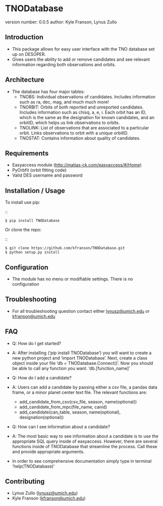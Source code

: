 TNODatabase
===========

version number: 0.0.5 author: Kyle Franson, Lynus Zullo

Introduction
------------

-  This package allows for easy user interface with the TNO database set
   up on DESOPER.
-  Gives users the ability to add or remove candidates and see relevant
   information regarding both observations and orbits.

Architecture
------------

-  The database has four major tables:
	-  TNOBS: Individual observations of candidates.  Includes information
   such as ra, dec, mag, and much much more!
	-  TNORBIT: Orbits of both reported and unreported candidates.  Includes
   information such as chisq, a, e, i.  Each orbit has an ID, which is
   the same as the designation for known candidates, and an orbitID,
   which helps us link observations to orbits.
	-  TNOLINK: List of observations that are associated to a particular
   orbit.  Links observations to orbit with a unique orbitID.
	-  TNOSTAT: Contains information about quality of candidates.

Requirements
------------

-  Easyaccess module (http://matias-ck.com/easyaccess/#/Home)
-  PyOrbfit (orbit fitting code)
-  Valid DES username and password

Installation / Usage
--------------------

To install use pip:

::

    $ pip install TNODatabase

Or clone the repo:

::

    $ git clone https://github.com/kfranson/TNODatabase.git
    $ python setup.py install

Configuration
-------------

-  The module has no menu or modifiable settings. There is no
   configuration

Troubleshooting
---------------

-  For all troubleshooting question contact either lynusz@umich.edu or
   kfranson@umich.edu

FAQ
---

-  Q: How do I get started?
-  A: After installing (‘pip install TNODatabase’) you will want to
   create a new python project and ‘import TNODatabase’. Next, create a
   class object inside your file ‘db = TNODatabase.Connect()’. Now you
   should be able to call any function you want. ‘db.[function\_name]’

-  Q: How do I add a candidate?
-  A: Users can add a candidate by passing either a csv file, a pandas
   data frame, or a minor planet center text file. The relevant
   functions are:
	-  add\_candidate\_from\_csv(csv\_file, season, name(optional))
	-  add\_candidate\_from\_mpc(file\_name, canid)
	-  add\_candidate(can\_table, season, name(optional),
   designation(optional))
-  Q: How can I see information about a candidate?
-  A: The most basic way to see information about a candidate is to use
   the appropriate SQL query inside of easyaccess. However, there are
   several functions inside of TNODatabase that streamline the process.
   Call these and provide appropriate arguments.

-  In order to see comprehensive documentation simply type in terminal
   ‘help(TNODatabase)’

Contributing
------------

-  Lynus Zullo (lynusz@umich.edu)
-  Kyle Franson (kfranson@umich.edu)